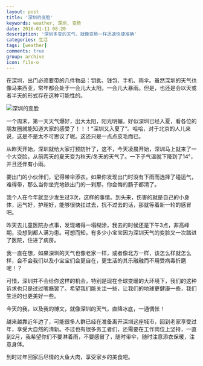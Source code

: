 ```yaml
---
layout: post
title: '深圳的变脸'
keywords: weather, 深圳, 变脸
date: 2016-01-11 08:20
description: '深圳多变的天气，就像变脸一样迅速快捷准确'
categories: 生活
tags: [weather]
comments: true
group: archive
icon: file-o
---
```


在深圳，出门必须要带的几件物品：钥匙、钱包、手机、雨伞。虽然深圳的天气也像马来西亚，常年都会处于一会儿大太阳，一会儿大暴雨。但是，也还是会以天或者半天的形式存在这种可能性的。

![深圳的变脸](http://i.weather.com.cn/images/sichuan/newzt/ty/2013/09/23/EE26E12A717968D0976608B68282F6F4.jpg)

<!--more-->

一个周末，第一天天气爆好，出大太阳，阳光明媚，好似深圳已经入夏，看各位的朋友圈就能知道大家的感受了！！！“深圳又入夏了”。哈哈，对于北京的人儿来说，这是不是太不可思议了呢。这还只是一点点皮毛而已。

从昨天开始，深圳就给大家打预防针了，这不，今天凌晨开始，深圳马上就来了一个大变脸，从前两天的夏天变为秋天/冬天的天气了。一下子气温就下降到了14°，并且还伴有小雨。

要出门的小伙伴们，记得带伞添衣。如果你发现出门时没有下雨而选择了碰运气，难得带，那么当你坐完地铁出门的一刹那，你会悔的肠子都清了。

我个人在今年就至少发生过3次，这样的事情。到头来，伤害的就是自己的小身体，运气好，护理好，能够很快扛过去，抗不过去的话，那就等着新一轮的感冒吧。

昨天去儿童医院办点事，发现堵得一塌糊涂，我去的时候还是下午3点，非高峰期，没想到都人满为患。可想而知，有多少小宝宝因为深圳天气的变脸又一次踏进了医院，住进了病房。

我一直在想，如果深圳的天气也像老家一样，或者像北方一样，该怎么样就怎么样，会不会我们以及小宝宝们会更自在，更生活的其乐融融而不用受病毒折磨呢！？

可惜，深圳并不会给你这样的机会，特别是现在全球变暖的大环境下，我们的这种诉求也只是过过嘴瘾罢了。希望我们能关注一些，让我们的地球更健康一些，我们生活的也更美好一些。

今天的我，以及我的博文，就像深圳的天气，直降冰底，一通惆怅！

越来越靠近年边了，可能很多人群已经在准备离开深圳这座城市，回到老家享受过年，享受大自然的清新。不过也有很多务工者们，还需要在工作岗位上坚持，一直到2月，我希望你们不要淋着雨，不要感冒了，随时带伞，随时注意添衣保暖，注意身体。

到时过年回家后尽情的大鱼大肉，享受家乡的美食吧。